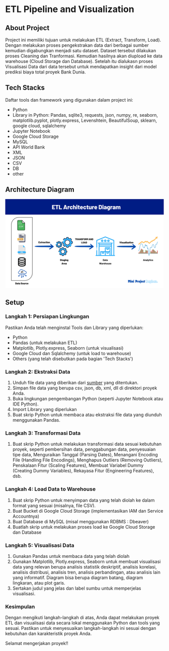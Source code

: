 # ETL Pipeline and Visualization

## About Project
Project ini memiliki tujuan untuk melakukan ETL (Extract, Transform, Load). Dengan melakukan proses pengekstrakan data dari berbagai sumber kemudian digabungkan menjadi satu dataset. Dataset tersebut dilakukan proses Cleaning dan Tranformasi. Kemudian hasilnya akan diupload ke data warehouse (Cloud Storage dan Database). Setelah itu dialukasn proses Visualisasi Data dari data tersebut untuk mendapatkan insight dari model prediksi biaya total proyek Bank Dunia.

## Tech Stacks
Daftar tools dan framework yang digunakan dalam project ini:
- Python
- Library in Python: Pandas, sqlite3, requests, json, numpy, re, seaborn, matplotlib.pyplot, plotly.express, Levenshtein, BeautifulSoup, sklearn, google cloud, sqlalchemy
- Jupyter Notebook
- Google Cloud Storage
- MySQL
- API World Bank
- XML
- JSON 
- CSV
- DB
- other

## Architecture Diagram
 ![ETL Diagram](https://github.com/rayhanrere008/rayhan-qalby-r-DE-Mini-Project/blob/main/image/ETL_Architecture_Diagram.png?raw=true)

## Setup 
### Langkah 1: Persiapan Lingkungan
Pastikan Anda telah menginstal Tools dan Library yang diperlukan:
- Python
- Pandas (untuk melakukan ETL)
- Matplotlib, Plotly.express, Seaborn (untuk visualisasi)
- Google Cloud dan Sqlalchemy (untuk load to warehouse)
- Others (yang telah disebutkan pada bagian 'Tech Stacks')

### Langkah 2: Ekstraksi Data
1. Unduh file data yang diberikan dari [sumber](https://github.com/yudhaislamisulistya/mini-project-de-alta) yang ditentukan.
2. Simpan file data yang berupa csv, json, db, xml, dll di direktori proyek Anda.
3. Buka lingkungan pengembangan Python (seperti Jupyter Notebook atau IDE Python).
4. Import Library yang diperlukan
5. Buat skrip Python untuk membaca atau ekstraksi file data yang diunduh menggunakan Pandas.

### Langkah 3: Transformasi Data
1. Buat skrip Python untuk melakukan transformasi data sesuai kebutuhan proyek, seperti pembersihan data, penggabungan data, penyesuaian tipe data, Menguraikan Tanggal (Parsing Dates), Menangani Encoding File (Handling File Encodings), Menghapus Outliers (Removing Outliers), Penskalaan Fitur (Scaling Features), Membuat Variabel Dummy (Creating Dummy Variables), Rekayasa Fitur (Engineering Features), dsb.

### Langkah 4: Load Data to Warehouse
1. Buat skrip Python untuk menyimpan data yang telah diolah ke dalam format yang sesuai (misalnya, file CSV).
2. Buat Bucket di Google Cloud Storage (implementasikan IAM dan Service Accountnya)
3. Buat Database di MySQL (misal menggunakan RDBMS : Dbeaver)
4. Buatlah skrip untuk melakukan proses load ke Google Cloud Storage dan Database

### Langkah 5: Visualisasi Data
1. Gunakan Pandas untuk membaca data yang telah diolah
2. Gunakan Matplotlib, Plotly.express, Seaborn  untuk membuat visualisasi data yang relevan berupa analisis statistik deskriptif, analisis korelasi, analisis distribusi, analisis tren, analisis perbandingan, atau analisis lain yang informatif. Diagram bisa berupa diagram batang, diagram lingkaran, atau plot garis.
3. Sertakan judul yang jelas dan label sumbu untuk memperjelas visualisasi.

### Kesimpulan
Dengan mengikuti langkah-langkah di atas, Anda dapat melakukan proyek ETL dan visualisasi data secara lokal menggunakan Python dan tools yang sesuai. Pastikan untuk menyesuaikan langkah-langkah ini sesuai dengan kebutuhan dan karakteristik proyek Anda.

Selamat mengerjakan proyek!!